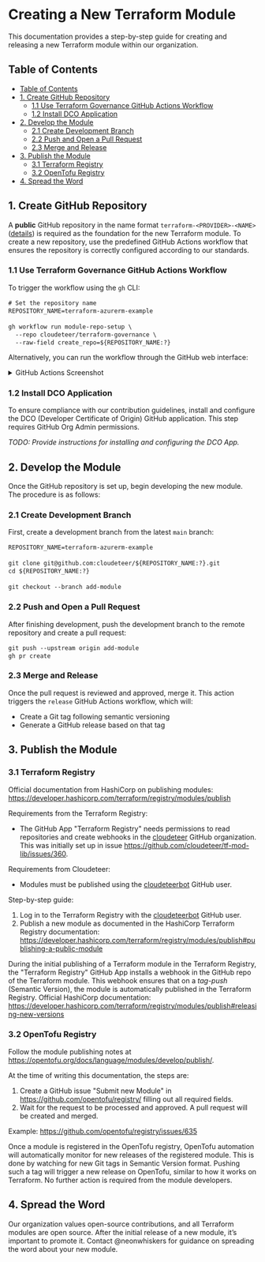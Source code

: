 # Creating a New Terraform Module

This documentation provides a step-by-step guide for creating and releasing a new Terraform module within our organization.

## Table of Contents

- [Table of Contents](#table-of-contents)
- [1. Create GitHub Repository](#1-create-github-repository)
  - [1.1 Use Terraform Governance GitHub Actions Workflow](#11-use-terraform-governance-github-actions-workflow)
  - [1.2 Install DCO Application](#12-install-dco-application)
- [2. Develop the Module](#2-develop-the-module)
  - [2.1 Create Development Branch](#21-create-development-branch)
  - [2.2 Push and Open a Pull Request](#22-push-and-open-a-pull-request)
  - [2.3 Merge and Release](#23-merge-and-release)
- [3. Publish the Module](#3-publish-the-module)
  - [3.1 Terraform Registry](#31-terraform-registry)
  - [3.2 OpenTofu Registry](#32-opentofu-registry)
- [4. Spread the Word](#4-spread-the-word)

## 1. Create GitHub Repository

A **public** GitHub repository in the name format `terraform-<PROVIDER>-<NAME>` ([details](https://developer.hashicorp.com/terraform/registry/modules/publish#requirements)) is required as the foundation for the new Terraform module. To create a new repository, use the predefined GitHub Actions workflow that ensures the repository is correctly configured according to our standards.

### 1.1 Use Terraform Governance GitHub Actions Workflow

To trigger the workflow using the `gh` CLI:

```shell
# Set the repository name
REPOSITORY_NAME=terraform-azurerm-example

gh workflow run module-repo-setup \
  --repo cloudeteer/terraform-governance \
  --raw-field create_repo=${REPOSITORY_NAME:?}
```

Alternatively, you can run the workflow through the GitHub web interface:

<details>
<summary>GitHub Actions Screenshot</summary>

![GitHub Actions Screenshot](./assets/github-terraform-governance-module-repo-setup.png)

</details>

### 1.2 Install DCO Application

To ensure compliance with our contribution guidelines, install and configure the DCO (Developer Certificate of Origin) GitHub application. This step requires GitHub Org Admin permissions.

_TODO: Provide instructions for installing and configuring the DCO App._

## 2. Develop the Module

Once the GitHub repository is set up, begin developing the new module. The procedure is as follows:

### 2.1 Create Development Branch

First, create a development branch from the latest `main` branch:

```shell
REPOSITORY_NAME=terraform-azurerm-example

git clone git@github.com:cloudeteer/${REPOSITORY_NAME:?}.git
cd ${REPOSITORY_NAME:?}

git checkout --branch add-module
```

### 2.2 Push and Open a Pull Request

After finishing development, push the development branch to the remote repository and create a pull request:

```shell
git push --upstream origin add-module
gh pr create
```

### 2.3 Merge and Release

Once the pull request is reviewed and approved, merge it. This action triggers the `release` GitHub Actions workflow, which will:

- Create a Git tag following semantic versioning
- Generate a GitHub release based on that tag

## 3. Publish the Module

### 3.1 Terraform Registry

Official documentation from HashiCorp on publishing modules: <https://developer.hashicorp.com/terraform/registry/modules/publish>

Requirements from the Terraform Registry:

- The GitHub App "Terraform Registry" needs permissions to read repositories and create webhooks in the [cloudeteer](https://github.com/cloudeteer) GitHub organization. This was initially set up in issue <https://github.com/cloudeteer/tf-mod-lib/issues/360>.

Requirements from Cloudeteer:

- Modules must be published using the [cloudeteerbot](https://github.com/cloudeteerbot) GitHub user.

Step-by-step guide:

1. Log in to the Terraform Registry with the [cloudeteerbot](https://github.com/cloudeteerbot) GitHub user.
2. Publish a new module as documented in the HashiCorp Terraform Registry documentation: <https://developer.hashicorp.com/terraform/registry/modules/publish#publishing-a-public-module>

During the initial publishing of a Terraform module in the Terraform Registry, the "Terraform Registry" GitHub App installs a webhook in the GitHub repo of the Terraform module. This webhook ensures that on a _tag-push_ (Semantic Version), the module is automatically published in the Terraform Registry. Official HashiCorp documentation: <https://developer.hashicorp.com/terraform/registry/modules/publish#releasing-new-versions>

### 3.2 OpenTofu Registry

Follow the module publishing notes at <https://opentofu.org/docs/language/modules/develop/publish/>.

At the time of writing this documentation, the steps are:

1. Create a GitHub issue "Submit new Module" in <https://github.com/opentofu/registry/> filling out all required fields.
2. Wait for the request to be processed and approved. A pull request will be created and merged.

Example: <https://github.com/opentofu/registry/issues/635>

Once a module is registered in the OpenTofu registry, OpenTofu automation will automatically monitor for new releases of the registered module. This is done by watching for new Git tags in Semantic Version format. Pushing such a tag will trigger a new release on OpenTofu, similar to how it works on Terraform. No further action is required from the module developers.

## 4. Spread the Word

Our organization values open-source contributions, and all Terraform modules are open source. After the initial release of a new module, it’s important to promote it. Contact @neonwhiskers for guidance on spreading the word about your new module.
